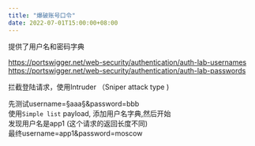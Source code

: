```yaml
---
title: "爆破账号口令"
date: 2022-07-01T15:00:00+08:00
---
```


提供了用户名和密码字典

https://portswigger.net/web-security/authentication/auth-lab-usernames  
https://portswigger.net/web-security/authentication/auth-lab-passwords  


拦截登陆请求，使用Intruder （Sniper attack type )

先测试username=§aaa§&password=bbb   
使用`Simple list` payload, 添加用户名字典,然后开始   
发现用户名是app1 (这个请求的返回长度不同)  
最终username=app1&password=moscow
